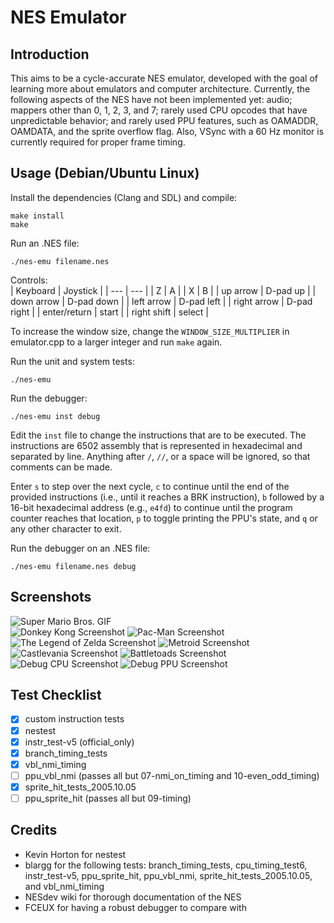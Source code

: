 # NES Emulator

## Introduction

This aims to be a cycle-accurate NES emulator, developed with the goal of learning more about emulators and computer architecture. Currently, the following aspects of the NES have not been implemented yet: audio; mappers other than 0, 1, 2, 3, and 7; rarely used CPU opcodes that have unpredictable behavior; and rarely used PPU features, such as OAMADDR, OAMDATA, and the sprite overflow flag. Also, VSync with a 60 Hz monitor is currently required for proper frame timing.

## Usage (Debian/Ubuntu Linux)

Install the dependencies (Clang and SDL) and compile:

```
make install
make
```

Run an .NES file:

```
./nes-emu filename.nes
```

Controls:  
| Keyboard     | Joystick      |
| ---          | ---           |
| Z            | A             |
| X            | B             |
| up arrow     | D-pad up      |
| down arrow   | D-pad down    |
| left arrow   | D-pad left    |
| right arrow  | D-pad right   |
| enter/return | start         |
| right shift  | select        |

To increase the window size, change the `WINDOW_SIZE_MULTIPLIER` in emulator.cpp to a larger integer and run `make` again.

Run the unit and system tests:

```
./nes-emu
```

Run the debugger:

```
./nes-emu inst debug
```

Edit the `inst` file to change the instructions that are to be executed. The instructions are 6502 assembly that is represented in hexadecimal and separated by line. Anything after `/`, `//`, or a space will be ignored, so that comments can be made.

Enter `s` to step over the next cycle, `c` to continue until the end of the provided instructions (i.e., until it reaches a BRK instruction), `b` followed by a 16-bit hexadecimal address (e.g., `e4fd`) to continue until the program counter reaches that location, `p` to toggle printing the PPU's state, and `q` or any other character to exit.

Run the debugger on an .NES file:

```
./nes-emu filename.nes debug
```

## Screenshots

![Super Mario Bros. GIF](/screenshots/super-mario-bros.gif)  
![Donkey Kong Screenshot](/screenshots/donkey-kong.png)
![Pac-Man Screenshot](/screenshots/pac-man.png)
![The Legend of Zelda Screenshot](/screenshots/legend-of-zelda.png)
![Metroid Screenshot](/screenshots/metroid.png)
![Castlevania Screenshot](/screenshots/castlevania.png)
![Battletoads Screenshot](/screenshots/battletoads.png)
![Debug CPU Screenshot](/screenshots/debug-cpu.png)
![Debug PPU Screenshot](/screenshots/debug-ppu.png)

## Test Checklist

- [x] custom instruction tests
- [x] nestest
- [x] instr_test-v5 (official_only)
- [x] branch_timing_tests
- [x] vbl_nmi_timing
- [ ] ppu_vbl_nmi (passes all but 07-nmi_on_timing and 10-even_odd_timing)
- [x] sprite_hit_tests_2005.10.05
- [ ] ppu_sprite_hit (passes all but 09-timing)

## Credits

- Kevin Horton for nestest
- blargg for the following tests: branch_timing_tests, cpu_timing_test6, instr_test-v5, ppu_sprite_hit, ppu_vbl_nmi, sprite_hit_tests_2005.10.05, and vbl_nmi_timing
- NESdev wiki for thorough documentation of the NES
- FCEUX for having a robust debugger to compare with